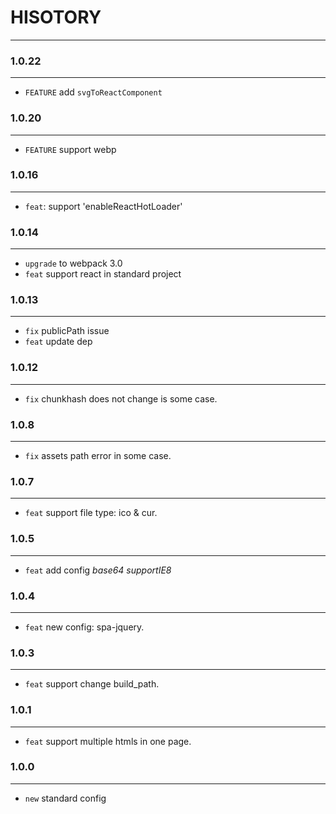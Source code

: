 # HISOTORY
---

### 1.0.22
---
- `FEATURE` add `svgToReactComponent`

### 1.0.20
---
- `FEATURE` support webp

### 1.0.16
---
- `feat`: support 'enableReactHotLoader'


### 1.0.14
---
- `upgrade` to webpack 3.0
- `feat` support react in standard project   


### 1.0.13
---
- `fix` publicPath issue
- `feat` update dep

### 1.0.12
---
- `fix` chunkhash does not change is some case.

### 1.0.8
---
- `fix` assets path error in some case.

### 1.0.7
---
- `feat` support file type: ico & cur.


### 1.0.5
---
- `feat` add config *base64* *supportIE8*

### 1.0.4
---
- `feat` new config: spa-jquery.


### 1.0.3
---
- `feat` support change build_path.


### 1.0.1
---
- `feat` support multiple htmls in one page.


### 1.0.0
---
- `new` standard config
